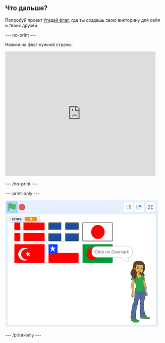 ## Что дальше?

Попробуй проект [Угадай флаг](https://projects.raspberrypi.org/en/projects/guess-the-flag?utm_source=pathway&utm_medium=whatnext&utm_campaign=projects), где ты создашь свою викторину для себя и твоих друзей.

\--- no-print \---

Нажми на флаг нужной страны.

<div class="scratch-preview">
  <iframe allowtransparency="true" width="485" height="402" src="https://scratch.mit.edu/projects/embed/276891625/?autostart=false" frameborder="0" scrolling="no"></iframe>
</div>

\--- /no-print \---

\--- print-only \---

![Законченная игра](images/finished-game.png)

\--- /print-only \---